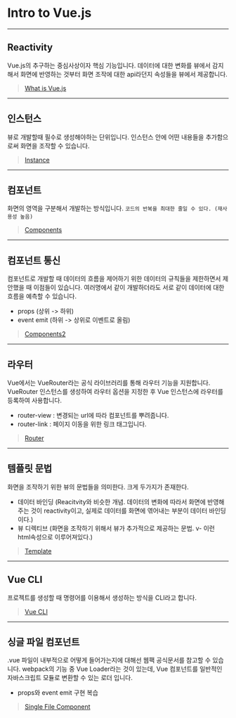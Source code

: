# Intro to Vue.js

---

## Reactivity

Vue.js의 추구하는 중심사상이자 핵심 기능입니다.
데이터에 대한 변화를 뷰에서 감지해서 화면에 반영하는 것부터 화면 조작에 대한 api라던지 속성들을 뷰에서 제공합니다.

> [What is Vue.js](https://github.com/chloemk/intro-to-vue/blob/main/notes/What%20is%20Vue.js.md 'Note #1')

---

## 인스턴스

뷰로 개발할때 필수로 생성해야하는 단위입니다. 인스턴스 안에 어떤 내용들을 추가함으로써 화면을 조작할 수 있습니다.

> [Instance](https://github.com/chloemk/intro-to-vue/blob/main/notes/Instance.md 'Note #2')

---

## 컴포넌트

화면의 영역을 구분해서 개발하는 방식입니다.
`코드의 반복을 최대한 줄일 수 있다. (재사용성 높음)`

> [Components](https://github.com/chloemk/intro-to-vue/blob/main/notes/Component.md 'Note #3')

---

## 컴포넌트 통신

컴포넌트로 개발할 때 데이터의 흐름을 제어하기 위한 데이터의 규칙들을 제한하면서 제안했을 때 이점들이 있습니다.
여러명에서 같이 개발하더라도 서로 같이 데이터에 대한 흐름을 예측할 수 있습니다.

- props (상위 -> 하위)
- event emit (하위 -> 상위로 이벤트로 올림)

> [Components2](https://github.com/chloemk/intro-to-vue/blob/main/notes/Component2.md 'Note #4')

---

## 라우터

Vue에서는 VueRouter라는 공식 라이브러리를 통해 라우터 기능을 지원합니다.
VueRouter 인스턴스를 생성하여 라우터 옵션을 지정한 후 Vue 인스턴스에 라우터를 등록하여 사용합니다.

- router-view : 변경되는 url에 따라 컴포넌트를 뿌려줍니다.
- router-link : 페이지 이동을 위한 링크 태그입니다.

> [Router](https://github.com/chloemk/intro-to-vue/blob/main/notes/Router.md 'Note #5')

---

## 템플릿 문법

화면을 조작하기 위한 뷰의 문법들을 의미한다. 크게 두가지가 존재한다.

- 데이터 바인딩 (Reacitvity와 비슷한 개념. 데이터의 변화에 따라서 화면에 반영해주는 것이 reactivity이고, 실제로 데이터를 화면에 엮어내는 부분이 데이터 바인딩이다.)
- 뷰 디렉티브 (화면을 조작하기 위해서 뷰가 추가적으로 제공하는 문법. v- 이런 html속성으로 이루어져있다.)

> [Template](https://github.com/chloemk/intro-to-vue/blob/main/notes/CLI.md 'Note #6')

---

## Vue CLI

프로젝트를 생성할 때 명령어를 이용해서 생성하는 방식을 CLI라고 합니다.

> [Vue CLI](https://github.com/chloemk/intro-to-vue/blob/main/notes/CLI.md 'Note #7')

---

## 싱글 파일 컴포넌트

.vue 파일이 내부적으로 어떻게 들어가는지에 대해선 웹팩 공식문서를 참고할 수 있습니다. webpack의 기능 중 Vue Loader라는 것이 있는데, Vue 컴포넌트를 일반적인 자바스크립트 모듈로 변환할 수 있는 로더 입니다.

- props와 event emit 구현 복습

> [Single File Component](https://github.com/chloemk/intro-to-vue/blob/main/notes/SingleFileComponent.md 'Note #8')
